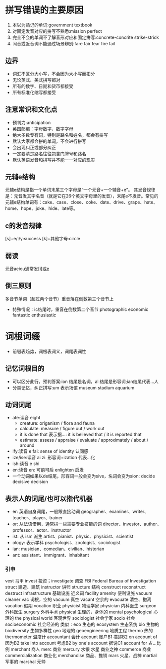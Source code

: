 # 拼写错误的主要原因

1. 本以为熟记的单词:government textbook
2. 对固定发音对应的拼写不熟悉:mission perfect
3. 完全不会的单词不了解音形对应和固定拼写:concrete-concrite strike-strick
4. 同音或近音词不能通过场景辨别:fare fair fear fire fail

## 边界

* 词汇不区分大小写，不会因为大小写而扣分
* 无论英式、美式拼写都对
* 所有的数字、日期和货币都接受
* 所有标准化缩写都接受

## 注意常识和文化点

* 预判力:anticipation
* 英国邮编：字母数字、数字字母
* 绝大多数专有词，特别是路名和姓名，都会有拼写
* 默认大家都会拼的单词，不会进行拼写
* 会出现纠正或部分纠正
* 一定要清楚路名往往包含门牌号和路名
* 默认英语发音和拼写并不能一一对应的现实

## 元辅e结构

元辅e结构是指一个单词末尾三个字母是“一个元音+一个辅音+e”。 其发音规律是：元音发其字名音（就是它在26个英文字母里的发音），末尾e不发音。常见的元辅e结构单词有：cake、case、close、coke、date、drive、grape、hate、home、hope、joke、hide、late等。

## c的发音规律

[s]+e/i/y:success
[k]+其他字母:circle

## 弱读

元音aeiou通常发[i]或[e](反e)

## 倒三原则

多音节单词（超过两个音节）重音落在倒数第三个音节上

* 特殊情况：ic结尾时，重音在倒数第二个音节 photographic economic fantastic enthusiastic

# 词根词缀

* 前缀表趋势，词根表词义，词尾表词性

## 记忆词根目的

* 可以区分此行，预判答案:ion 结尾是名词，al 结尾是形容词;ian结尾代表...人
* 分类记忆，纠正拼写:um 表示场馆 museum stadium aquarium

## 动词词尾

* ate:读音 eight
    * creature: origanism / flora and fauna
    * calculate: measure / figure out / work out
    * it is done that 表示据...: it is believed that / it is reported that
    * estimate: assess / appraise / evaluate / approximately / about / around    
* ify:读音 e fai: sense of identity 认同感
* ize/ise:读音 ai zi: 形容词+ization 代表...化
* ish:读音 e shi
* en:读音 en: 可前可后 enlighten 启发
* 一个动词如果以de结尾，形容词一般会变为sive，名词会变为sion: decide decisive decision

## 表示人的词尾/也可以指代机器

* er: 英语自身词尾，一般跟直接动词 geographer、examiner、writer、teacher、player、trainer
* or: 从法语借用，通常拼一些需要专业技能的词 director、investor、author、professor、actor、instructor
* ist: 从 ism 派生 artist、pianist、physic、physicist、scientist
* ology: 表示学科 psychologist、zoologist、sociologist
* ian: musician、comedian、civilian、historian
* ant: assistant、immigrant、inhabitant

### 引申

vest 马甲 invest 投资；investigate 调查 FBI Federal Bureau of Investigation
struct 建造、建筑 instructor 讲师 structure 结构 construct reconstruct destruct 
    infrastructure 基础设施 近义词 facility amenity 便利设施
vacuum cleaner vac 词根，空的 vacuum 真空 vacant 空余的 evacuate 清空、撤离 vacation 假期 vocation 职业
physicist 物理学家 physician 内科医生   surgeon 外科医生 surgery 外科手术
    physical 生理的，身体的 mental psychological 心理的
    the physical world 客观世界
sociologist 社会学家   socio 社会 socioeconomic 社会经济的
    类似：eco 生态的 ecosystem 生态系统
        bio 生物的  biodiversity 生物多样性
        geo 地理的  geoengineering 地质工程
        thermo 热的 thermometer 温度计
accountant 会计 account 账户B1 描述B2 on account of 因为B2 take into account 考虑B2 by one's account 据说C1 account for 占...比例
merchant 商人 merc 商业 mercury 水银 水星 商业之神
commerce 商业 commercialization 商业化  merchandise 商品、推销
mars 火星、战神 martial 军事的 marshal 元帅 
